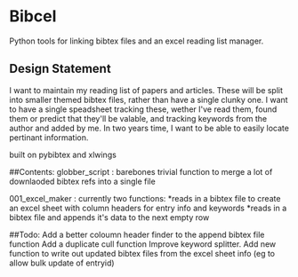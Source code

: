 # Bibcel
Python tools for linking bibtex files and an excel reading list manager.

## Design Statement

I want to maintain my reading list of papers and articles. These will be split into smaller themed bibtex files, rather than have a single clunky one. I want to have a single speadsheet tracking these, wether I've read them, found them or predict that they'll be valable, and tracking keywords from the author and added by me.
In two years time, I want to be able to easily locate pertinant information.

built on pybibtex and xlwings

##Contents:
globber_script : barebones trivial function to merge a lot of downlaoded bibtex refs into a single file

001_excel_maker : currently two functions: 
*reads in a bibtex file to create an excel sheet with column headers for entry info and keywords 
*reads in a bibtex file and appends it's data to the next empty row

##Todo:
Add a better coloumn header finder to the append bibtex file function
Add a duplicate cull function
Improve keyword splitter.
Add new function to write out updated bibtex files from the excel sheet info (eg to allow bulk update of entryid)